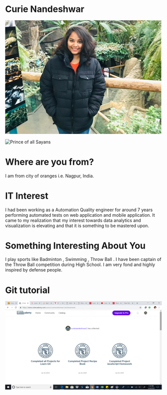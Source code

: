 # Curie Nandeshwar
![](testFolder/CuriePic1.png)

![Prince of all Sayans](images/vegeta.jpg "Vegeta")

# Where are you from?

I am from city of oranges i.e. Nagpur, India.

# IT Interest
I had been working as a Automation Quality engineer for around 7 years performing automated tests on web application and mobile application. It came to my realization that my interest towards data analytics and visualization is elevating and that it is something to be mastered upon.

# Something Interesting About You

I play sports like Badminton , Swimming , Throw Ball . I have been captain of the Throw Ball competition during High School. I am very fond and highly inspired by  defense people.

# Git tutorial
![](testFolder/b1.png)
